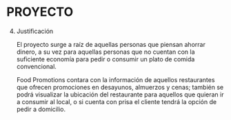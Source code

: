 # PROYECTO

4. Justificación

   El proyecto surge a raíz de aquellas personas que piensan ahorrar dinero, a su vez para aquellas personas que no cuentan con la suficiente economía para pedir o consumir un plato de comida convencional. 

   Food Promotions contara con la información de aquellos restaurantes que ofrecen promociones en desayunos, almuerzos y cenas; también se podrá visualizar la ubicación del restaurante para aquellos que quieran ir a consumir al local, o si cuenta con prisa el cliente tendrá la opción de pedir a domicilio. 
   

